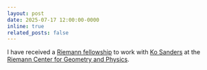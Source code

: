 ```yaml
---
layout: post
date: 2025-07-17 12:00:00-0000
inline: true
related_posts: false
---
```


I have received a [Riemann fellowship](https://www.rc.uni-hannover.de/en/center/riemann-fellowships) to work with [Ko Sanders](https://www.analysis.uni-hannover.de/de/institut/personenverzeichnis/personen-detailansicht/institut-fur-analysis-pkkpg/wissenschaftliche-mitarbeiterinnen-und-mitarbeiter-1-1/dr-jacobus-ambrosius-sanders) at the [Riemann Center for Geometry and Physics](https://www.rc.uni-hannover.de).
